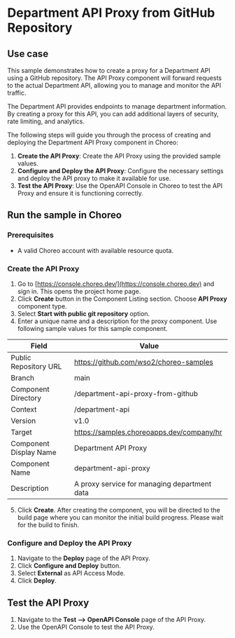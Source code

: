 # Department API Proxy from GitHub Repository

## Use case

This sample demonstrates how to create a proxy for a Department API using a GitHub repository. The API Proxy component will forward requests to the actual Department API, allowing you to manage and monitor the API traffic.

The Department API provides endpoints to manage department information. By creating a proxy for this API, you can add additional layers of security, rate limiting, and analytics.

The following steps will guide you through the process of creating and deploying the Department API Proxy component in Choreo:

1. **Create the API Proxy**: Create the API Proxy using the provided sample values.
2. **Configure and Deploy the API Proxy**: Configure the necessary settings and deploy the API proxy to make it available for use.
4. **Test the API Proxy**: Use the OpenAPI Console in Choreo to test the API Proxy and ensure it is functioning correctly.

## Run the sample in Choreo

### Prerequisites

- A valid Choreo account with available resource quota.

### Create the API Proxy

1. Go to [https://console.choreo.dev/](https://console.choreo.dev) and sign in. This opens the project home page.
2. Click **Create** button in the Component Listing section. Choose **API Proxy** component type.
3. Select **Start with public git repository** option.
4. Enter a unique name and a description for the proxy component. Use following sample values for this sample component.

| Field                  | Value                                                |
|------------------------|------------------------------------------------------|
| Public Repository URL  | https://github.com/wso2/choreo-samples               |
| Branch                 | main                                                 |
| Component Directory    | /department-api-proxy-from-github                    |
| Context                | /department-api                                      |
| Version                | v1.0                                                 |
| Target                 | https://samples.choreoapps.dev/company/hr            |
| Component Display Name | Department API Proxy                                 |
| Component Name         | department-api-proxy                                 |
| Description            | A proxy service for managing department data         |

5. Click **Create**. After creating the component, you will be directed to the build page where you can monitor the initial build progress. Please wait for the build to finish.

### Configure and Deploy the API Proxy

1. Navigate to the **Deploy** page of the API Proxy.
2. Click **Configure and Deploy** button. 
3. Select **External** as API Access Mode.
4. Click **Deploy**.

## Test the API Proxy

1. Navigate to the **Test --> OpenAPI Console** page of the API Proxy.
2. Use the OpenAPI Console to test the API Proxy.
